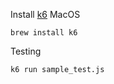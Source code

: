 Install [k6](https://k6.io/docs/get-started/installation/) MacOS
```
brew install k6
```


Testing
```
k6 run sample_test.js
```